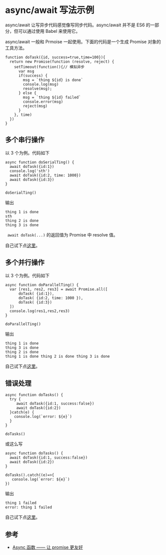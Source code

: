 # async/await 写法示例
async/await 让写异步代码感觉像写同步代码。async/await 并不是 ES6 的一部分，但可以通过使用 Babel 来使用它。

async/await 一般和 Prmoise 一起使用。下面的代码是一个生成 Promise 对象的工具方法。

```
function doTask({id, success=true,time=100}){
  return new Promise(function (resolve, reject) {
    setTimeout(function(){// 模拟异步
      var msg
      if(success) {
        msg = `thing ${id} is done`
        console.log(msg)
        resolve(msg);
      } else {
        msg = `thing ${id} failed`
        console.error(msg)
        reject(msg)
      }
    }, time)
  })
}
```



## 多个串行操作
以 3 个为例。代码如下
```
async function doSerialTing() {
  await doTask({id:1})
  console.log('sth')
  await doTask({id:2, time: 1000})
  await doTask({id:3})
}

doSerialTing()
```
输出
```
thing 1 is done
sth
thing 2 is done
thing 3 is done
```

` await doTask(...)` 的返回值为 Promise 中 resolve 值。 

自己试下点[这里](http://www.es6fiddle.net/ivm1l3n3/)。

## 多个并行操作
以 3 个为例。代码如下
```
async function doParallelTing() {
  var [res1, res2, res3] = await Promise.all([
      doTask( {id:1}),
      doTask( {id:2, time: 1000 }), 
      doTask( {id:3})
  ])
  console.log(res1,res2,res3)
}

doParallelTing()
```

输出
```
thing 1 is done
thing 3 is done
thing 2 is done
thing 1 is done thing 2 is done thing 3 is done
```

自己试下点[这里](http://www.es6fiddle.net/ivm1otm5/)。

## 错误处理
```
async function doTasks() {
  try {
     await doTask({id:1, success:false})
     await doTask({id:2})
  }catch(e) {
    console.log(`error: ${e}`)
  }
}

doTasks()
```
或这么写
```
async function doTasks() {
  await doTask({id:1, success:false})
  await doTask({id:2})
}

doTasks().catch((e)=>{
   console.log(`error: ${e}`)
})
```
输出
```
thing 1 failed
error: thing 1 failed
```
自己试下点[这里](http://www.es6fiddle.net/ivm1v1pi/)。


## 参考
* [Async 函数 —— 让 promise 更友好](http://www.zcfy.cc/article/async-functions-making-promises-friendly-1566.html)
